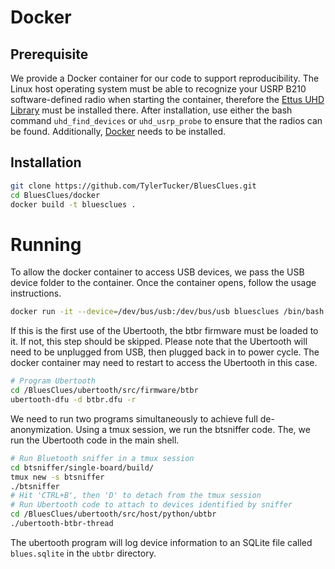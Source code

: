 # Docker

## Prerequisite
We provide a Docker container for our code to support reproducibility. The Linux host operating system must be able to recognize your USRP B210 software-defined radio when starting the container, therefore the [Ettus UHD Library](https://files.ettus.com/manual/index.html) must be installed there. After installation, use either the bash command `uhd_find_devices` or `uhd_usrp_probe` to ensure that the radios can be found. Additionally, [Docker](https://www.docker.com/) needs to be installed.

## Installation
```bash
git clone https://github.com/TylerTucker/BluesClues.git
cd BluesClues/docker
docker build -t bluesclues .
```

# Running

To allow the docker container to access USB devices, we pass the USB device folder to the container. Once the container opens, follow the usage instructions.

```bash
docker run -it --device=/dev/bus/usb:/dev/bus/usb bluesclues /bin/bash
```

If this is the first use of the Ubertooth, the btbr firmware must be loaded to it. If not, this step should be skipped. Please note that the Ubertooth will need to be unplugged from USB, then plugged back in to power cycle. The docker container may need to restart to access the Ubertooth in this case.

```bash  
# Program Ubertooth
cd /BluesClues/ubertooth/src/firmware/btbr
ubertooth-dfu -d btbr.dfu -r
```
We need to run two programs simultaneously to achieve full de-anonymization. Using a tmux session, we run the btsniffer code. The, we run the Ubertooth code in the main shell.

```bash
# Run Bluetooth sniffer in a tmux session
cd btsniffer/single-board/build/
tmux new -s btsniffer
./btsniffer
# Hit 'CTRL+B', then 'D' to detach from the tmux session
# Run Ubertooth code to attach to devices identified by sniffer
cd /BluesClues/ubertooth/src/host/python/ubtbr
./ubertooth-btbr-thread
```

The ubertooth program will log device information to an SQLite file called `blues.sqlite` in the `ubtbr` directory.